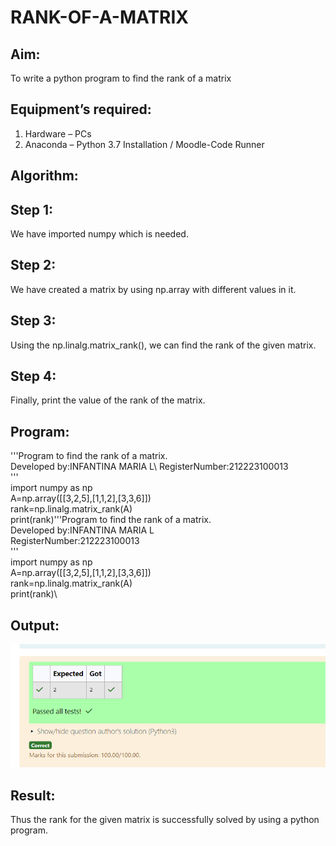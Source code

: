 # RANK-OF-A-MATRIX
## Aim:
To write a python program to find the rank of a matrix
## Equipment’s required:
1. 	Hardware – PCs
2. 	Anaconda – Python 3.7 Installation / Moodle-Code Runner
## Algorithm:
## Step 1:
We have imported numpy which is needed.

## Step 2:
We have created a matrix by using np.array with different values in it.

## Step 3:
Using the np.linalg.matrix_rank(), we can find the rank of the given matrix.

## Step 4:
Finally, print the value of the rank of the matrix.
## Program:
'''Program to find the rank of a matrix.\
Developed by:INFANTINA MARIA L\ 
RegisterNumber:212223100013\
'''\
import numpy as np\
A=np.array([[3,2,5],[1,1,2],[3,3,6]])\
rank=np.linalg.matrix_rank(A)\
print(rank)'''Program to find the rank of a matrix.\
Developed by:INFANTINA MARIA L \
RegisterNumber:212223100013\
'''\
import numpy as np\
A=np.array([[3,2,5],[1,1,2],[3,3,6]])\
rank=np.linalg.matrix_rank(A)\
print(rank)\
## Output:
![alt text](<Screenshot 2024-04-10 225906.png>)
## Result:
Thus the rank for the given matrix is successfully solved by  using a python program.

